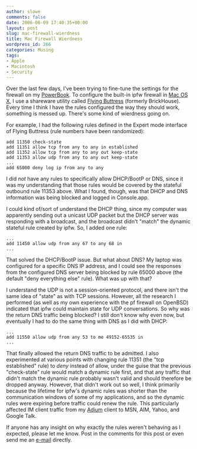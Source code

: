```yaml
---
author: slowe
comments: false
date: 2006-06-09 17:40:35+00:00
layout: post
slug: mac-firewall-wierdness
title: Mac Firewall Wierdness
wordpress_id: 266
categories: Musing
tags:
- Apple
- Macintosh
- Security
---
```


Over the last few days, I've been trying to fine-tune the settings for the firewall on my [PowerBook](http://www.apple.com/powerbook/). To configure the built-in ipfw firewall in [Mac OS X](http://www.apple.com/macosx/), I use a shareware utility called [Flying Buttress](http://personalpages.tds.net/~brian_hill/flyingbuttress.html) (formerly BrickHouse). Every time I think I have the rules configured the way they should work, something is messed up. There's some kind of wierdness going on.

For example, I had the following rules defined in the Expert mode interface of Flying Buttress (rule numbers have been randomized):

    add 11350 check-state
    add 11351 allow tcp from any to any in established
    add 11352 allow tcp from any to any out keep-state
    add 11353 allow udp from any to any out keep-state
    ...
    add 65000 deny log ip from any to any

I did _not_ have any rules to specifically allow DHCP/BootP or DNS, since it was my understanding that those rules would be covered by the stateful outbound rule 11353 above. What I found, though, was that DHCP and DNS information was being blocked and logged in Console.app.

I could kind of/sort of understand the DHCP thing, since my computer was apparently sending out a unicast UDP packet but the DHCP server was responding with a broadcast, and the broadcast didn't "match" the dynamic stateful rule created by ipfw. So, I added one rule:

    ...
    add 11450 allow udp from any 67 to any 68 in
    ...

That solved the DHCP/BootP issue. But what about DNS? My laptop was configured for a specific DNS IP address, and I could see the responses from the configured DNS server being blocked by rule 65000 above (the default "deny everything else" rule). What was up with that?

I understand the UDP is not a session-oriented protocol, and there isn't the same idea of "state" as with TCP sessions. However, all the research I performed (as well as my own experience with the pf firewall on OpenBSD) indicated that ipfw could maintain state for UDP conversations. So why was the return DNS traffic being blocked? I still don't know why even now, but eventually I had to do the same thing with DNS as I did with DHCP:

    ...
    add 11550 allow udp from any 53 to me 49152-65535 in
    ...

That finally allowed the return DNS traffic to be admitted. I also experimented at various points with changing rule 11351 (the "tcp established" rule) to _deny_ instead of allow, under the guise that the previous "check-state" rule would match a dynamic rule first, and that any traffic that didn't match the dynamic rule probably wasn't valid and should therefore be dropped anyway. However, that didn't work out so well, I think primarily because the lifetime for ipfw's dynamic rules was shorter than the communication windows of some of my applications, and so the dynamic rules were expiring before traffic could renew the rule. This particularly affected IM client traffic from my [Adium](http://www.adiumx.com/) client to MSN, AIM, Yahoo, and Google Talk.

If anyone has any insight on why exactly the rules weren't behaving as I expected, please let me know. Post in the comments for this post or even send me an [e-mail](mailto:scott.lowe@scottlowe.org) directly.

